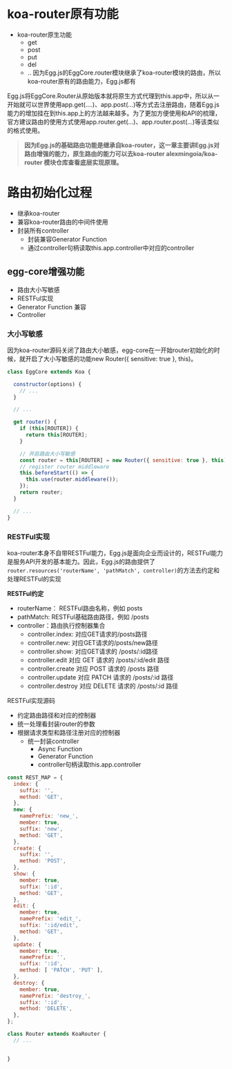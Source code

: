 # koa-router原有功能

- koa-router原生功能
  - get
  - post
  - put
  - del
  - ..
因为Egg.js的EggCore.router模块继承了koa-router模块的路由，所以koa-router原有的路由能力，Egg.js都有

Egg.js将EggCore.Router从原始版本就将原生方式代理到this.app中，所以从一开始就可以世界使用app.get(....)、app.post(...)等方式去注册路由，随着Egg.js能力的增加挂在到this.app上的方法越来越多。为了更加方便使用和API的梳理，官方建议路由的使用方式使用app.router.get(...)、app.router.post(...)等该类似的格式使用。

> **因为Egg.js的基础路由功能是继承自koa-router，这一章主要讲Egg.js对路由增强的能力，原生路由的能力可以去koa-router alexmingoia/koa-router 模块仓库查看底层实现原理。**

# 路由初始化过程

- 继承koa-router
- 兼容koa-router路由的中间件使用
- 封装所有controller
  - 封装兼容Generator Function
  - 通过controller句柄读取this.app.controller中对应的controller

## egg-core增强功能

- 路由大小写敏感
- RESTFul实现
- Generator Function 兼容
- Controller

### 大小写敏感

因为koa-router源码关闭了路由大小敏感，egg-core在一开始router初始化的时候，就开启了大小写敏感的功能new Router({ sensitive: true }, this)。

```js
class EggCore extends Koa {

  constructor(options) {
    // ...
  }

  // ...

  get router() {
    if (this[ROUTER]) {
      return this[ROUTER];
    }

    // 开启路由大小写敏感
    const router = this[ROUTER] = new Router({ sensitive: true }, this);
    // register router middleware
    this.beforeStart(() => {
      this.use(router.middleware());
    });
    return router;
  }

  // ...
}
```

### RESTFul实现

koa-router本身不自带RESTFul能力，Egg.js是面向企业而设计的，RESTFul能力是服务API开发的基本能力。因此，Egg.js的路由提供了`router.resources('routerName', 'pathMatch', controller)`的方法去约定和处理RESTFul的实现

**RESTFul约定**

- routerName： RESTFul路由名称，例如 posts
- pathMatch: RESTFul基础路由路径，例如 /posts
- controller：路由执行控制器集合
  - controller.index: 对应GET请求的/posts路径
  - controller.new: 对应GET请求的/posts/new路径
  - controller.show: 对应GET请求的 /posts/:id路径
  - controller.edit 对应 GET 请求的 /posts/:id/edit 路径
  - controller.create 对应 POST 请求的 /posts 路径
  - controller.update 对应 PATCH 请求的 /posts/:id 路径
  - controller.destroy 对应 DELETE 请求的 /posts/:id 路径

RESTFul实现源码

- 约定路由路径和对应的控制器
- 统一处理看封装router的参数
- 根据请求类型和路径注册对应的控制器
  - 统一封装controller
    - Async Function
    - Generator Function
    - controller句柄读取this.app.controller

```js
const REST_MAP = {
  index: {
    suffix: '',
    method: 'GET',
  },
  new: {
    namePrefix: 'new_',
    member: true,
    suffix: 'new',
    method: 'GET',
  },
  create: {
    suffix: '',
    method: 'POST',
  },
  show: {
    member: true,
    suffix: ':id',
    method: 'GET',
  },
  edit: {
    member: true,
    namePrefix: 'edit_',
    suffix: ':id/edit',
    method: 'GET',
  },
  update: {
    member: true,
    namePrefix: '',
    suffix: ':id',
    method: [ 'PATCH', 'PUT' ],
  },
  destroy: {
    member: true,
    namePrefix: 'destroy_',
    suffix: ':id',
    method: 'DELETE',
  },
};

class Router extends KoaRouter {
  // ...


}
```



